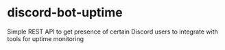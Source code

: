 # discord-bot-uptime
Simple REST API to get presence of certain Discord users to integrate with tools for uptime monitoring 
